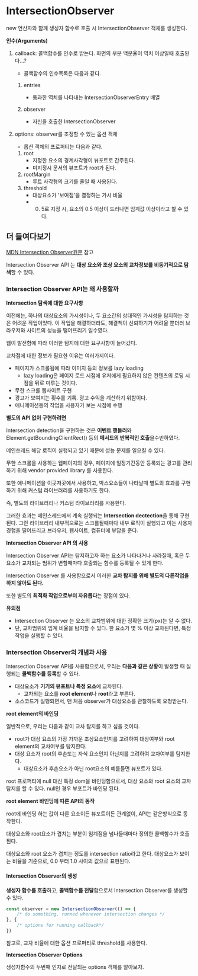 # IntersectionObserver

new 연산자와 함께 생성자 함수로 호출 시 IntersectionObserver 객체를 생성한다. 

**인수(Arguments)**

1. callback: 콜백함수를 인수로 받는다. 화면의 부분 백분율이 역치 이상일때 호출된다...?

   -  콜백함수의 인수목록은 다음과 같다.

   1. entries
      - 통과한 역치를 나타내는 IntersectionObserverEntry 배열

   2. observer
      - 자신을 호출한 IntersectionObserver

2. options: observer를 조정할 수 있는 옵션 객체 

   - 옵션 객체의 프로퍼티는 다음과 같다. 

   1. root
      - 지정한 요소의 경계사각형이 뷰포트로 간주된다.
      - 미지정시 문서의 뷰포트가 root가 된다. 
   2. rootMargin
      - 루트 사각형의 크기를 줄일 때 사용된다.
   3. threshold
      - 대상요소가 '보여짐'을 결정하는 가시 비율
      - 0. 5로 지정 시, 요소의 0.5 이상이 드러나면 임계값 이상이라고 할 수 있다.



## 더 들여다보기

[MDN Intersection Observer원문](https://developer.mozilla.org/en-US/docs/Web/API/Intersection_Observer_API#the_root_element_and_root_margin) 참고

Intersection Observer API 는 **대상 요소와 조상 요소의 교차정보를 비동기적으로 탐색**할 수 있다. 

### **Intersection Observer API는 왜 사용할까**

**Intersection 탐색에 대한 요구사항**

이전에는, 하나의 대상요소의 가시성이나, 두 요소간의 상대적인 가시성을 탐지하는 것은 어려운 작업이었다. 이 작업을 해결하더라도, 해결책이 신뢰하기가 어려울 뿐더러 브라우저와 사이트의 성능을 떨어뜨리기 일수였다.

웹이 발전함에 따라 이러한 탐지에 대한 요구사항이 늘어갔다.

교차점에 대한 정보가 필요한 이유는 여러가지이다.

- 페이지가 스크롤됨에 따라 이미지 등의 정보를 lazy loading
  - lazy loading은 페이지 로드 시점에 유저에게 필요하지 않은 컨텐츠의 로딩 시점을 뒤로 미루는 것이다. 
- 무한 스크롤 웹사이트 구현
- 광고가 보여지는 횟수를 기록. 광고 수익을 계산하기 위함이다. 
- 애니메이션등의 작업을 사용자가 보는 시점에 수행



**별도의 API 없이 구현하려면**

Intersection detection을 구현하는 것은 **이벤트 핸들러**와 Element.getBoundingClientRect() 등의 **메서드의 반복적인 호출**을수반하였다.  

메인쓰레드 해당 로직이 실행되고 있기 때문에 성능 문제를 일으킬 수 있다. 

무한 스크롤을 사용하는 웹페이지의 경우, 페이지에 일정기간동안 등록되는 광고를 관리하기 위해 vendor provided library 를 사용한다. 

또한 애니메이션을 이곳저곳에서 사용하고, 박스요소들이 나타날때 별도의 효과를 구현하기 위해 커스텀 라이브러리를 사용하기도 한다.  

즉, 별도의 라이브러리나 커스텀 라이브러리를 사용한다. 

그러한 효과는 메인스레드에서 계속 실행되는 **Intersection dectection**을 통해 구현된다.  그런 라이브러리 내부적으로는 스크롤될때마다 내부 로직이 실행되고 이는 사용자경험을 떨어뜨리고 브라우저, 웹사이트, 컴퓨터에 부담을 준다. 



**Intersection Observer API 의 사용**

Intersection Observer API는 탐지하고자 하는 요소가 나타나거나 사라질때, 혹은 두 요소가 교차되는 범위가 변할때마다 호출되는 함수를 등록될 수 있게 한다. 

Intersection Observer 를 사용함으로서 이러한 **교차 탐지를 위해 별도의 다른작업을 하지 않아도 된다.** 

또한 별도의 **최적화 작업으로부터 자유롭다**는 장점이 있다. 

**유의점**

- Intersection Observer 는 요소의 교차범위에 대한 정확한 크기(px)는 알 수 없다. 
- 단, 교차범위의 임계 비율을 탐지할 수 있다. 한 요소가 몇 % 이상 교차된다면, 특정 작업을 실행할 수 있다. 



### Intersection Observer의 개념과 사용

Intersection Observer API를 사용함으로서, 우리는 **다음과 같은 상황**이 발생할 때 실행되는 **콜백함수를 등록**할 수 있다. 

- 대상요소가 **기기의 뷰포트나 특정 요소**에 교차된다. 
  - 교차되는 요소를 **root element**나 **root**라고 부른다. 
- 소스코드가 실행되면서, 맨 처음 observer가 대상요소를 관찰하도록 요청받는다. 

**root element의 바인딩**

일반적으로, 우리는 다음과 같이 교차 탐지를 하고 싶을 것이다. 

- root가 대상 요소의 가장 가까운 조상요소인지를 고려하여 대상여부와 root element의 교차여부를 탐지한다. 
- 대상 요소가 root의 후손또는 자식 요소인지 아닌지를 고려하여 교차여부를 탐지한다. 
  - 대상요소가 후손요소가 아닌 root요소의 예를들면 뷰포트가 있다. 

root 프로퍼티에 null 대신 특정 dom을 바인딩함으로서, 대상 요소와 root 요소의 교차탐지를 할 수 있다.  null인 경우 뷰포트가 바인딩 된다. 

**root element 바인딩에 따른 API의 동작**

root에 바인딩 하는 값이 다른 요소이든 뷰포트이든 관계없이, API는 같은방식으로 동작한다. 

대상요소와 root요소가 겹치는 부분이 임계점을 넘나들때마다 정의한 콜백함수가 호출된다. 

대상요소와 root 요소가 겹치는 정도를 intersection ratio라고 한다. 대상요소가 보이는 비율을 기준으로, 0.0 부터 1.0 사이의 값으로 표현된다. 



#### Intersection Observer의 생성

**생성자 함수를 호출**하고, **콜백함수를 전달**함으로서 Intersection Observer를 생성할 수 있다. 

```js
const observer = new IntersectionObserver(() => {
    /* do something, runned whenever intersection changes */
}, {
    /* options for running callback*/
})
```

참고로, 교차 비율에 대한 옵션 프로퍼티로 threshold를 사용한다. 



**Intersection Observer Options**

생성자함수의 두번째 인자로 전달되는 options 객체를 알아보자.




